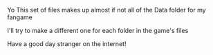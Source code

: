 Yo
This set of files makes up almost if not all of the Data folder for my fangame

I'll try to make a different one for each folder in the game's files

Have a good day stranger on the internet!
